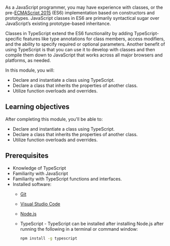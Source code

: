 As a JavaScript programmer, you may have experience with classes, or the pre-[ECMAScript 2015](https://www.ecma-international.org/ecma-262/6.0/) (ES6) implementation based on constructors and prototypes. JavaScript classes in ES6 are primarily syntactical sugar over JavaScript’s existing prototype-based inheritance.

Classes in TypeScript extend the ES6 functionality by adding TypeScript-specific features like type annotations for class members, access modifiers, and the ability to specify required or optional parameters. Another benefit of using TypeScript is that you can use it to develop with classes and then compile them down to JavaScript that works across all major browsers and platforms, as needed.

In this module, you will:

- Declare and instantiate a class using TypeScript.
- Declare a class that inherits the properties of another class.
- Utilize function overloads and overrides.

## Learning objectives

After completing this module, you'll be able to:

- Declare and instantiate a class using TypeScript.
- Declare a class that inherits the properties of another class.
- Utilize function overloads and overrides.

## Prerequisites

- Knowledge of TypeScript
- Familiarity with JavaScript
- Familiarity with TypeScript functions and interfaces.
- Installed software:
  - [Git](https://git-scm.com/)
  - [Visual Studio Code](https://code.visualstudio.com)
  - [Node.js](https://nodejs.org/)
  - TypeScript - TypeScript can be installed after installing Node.js after running the following in a terminal or command window:

      ```bash
      npm install -g typescript
      ```
